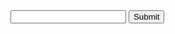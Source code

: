 <!DOCTYPE html>
<html>
<head>
    <title> Title </title>
</head>
<body>
    <input type="text" name="Name">
    <input type="button" value="Submit">
</body>
</html>


